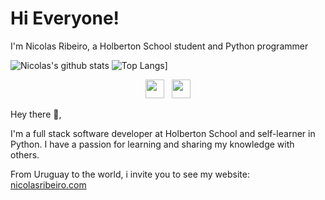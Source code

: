 <h1>Hi Everyone!</h1>
<p>I'm Nicolas Ribeiro, a Holberton School student and Python programmer</p>


![Nicolas's github stats](https://github-readme-stats.vercel.app/api?username=nikolasribeiro&show_icons=true&theme=radical)
![Top Langs](https://github-readme-stats.vercel.app/api/top-langs/?username=nikolasribeiro&layout=compact)]


<p align='center'>
<a href="https://instagram.com/nicorib"><img height="30" src="https://github.com/WaylonWalker/WaylonWalker/blob/main/icon/instagram.jpg?raw=true"></a>&nbsp;&nbsp;
<a href="https://www.linkedin.com/in/nicolas-sebastian-ribeiro/"><img height="30" src="https://github.com/WaylonWalker/WaylonWalker/blob/main/icon/linkedin.png?raw=true"></a>
</p>

Hey there 👋,

I'm a full stack software developer at Holberton School and self-learner in Python.
I have a passion for learning and sharing my knowledge with others.

From Uruguay to the world, i invite you to see my website: <a href="http://www.nicolasribeiro.com">nicolasribeiro.com</a>
